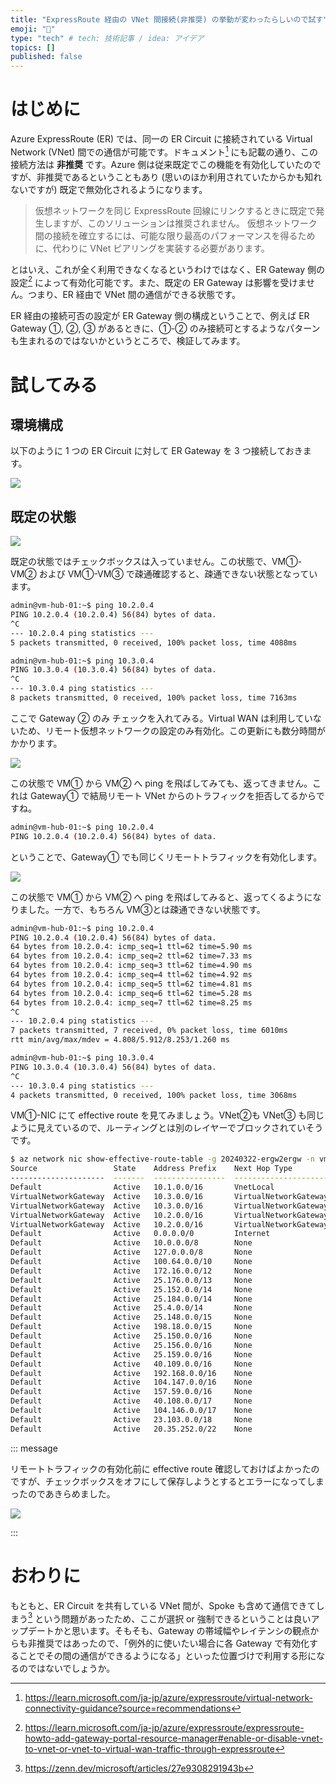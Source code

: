 ```yaml
---
title: "ExpressRoute 経由の VNet 間接続(非推奨) の挙動が変わったらしいので試す"
emoji: "📑"
type: "tech" # tech: 技術記事 / idea: アイデア
topics: []
published: false
---
```


# はじめに

Azure ExpressRoute (ER) では、同一の ER Circuit に接続されている Virtual Network (VNet) 間での通信が可能です。ドキュメント[^1] にも記載の通り、この接続方法は **非推奨** です。Azure 側は従来既定でこの機能を有効化していたのですが、非推奨であるということもあり (思いのほか利用されていたからかも知れないですが) 既定で無効化されるようになります。
> 仮想ネットワークを同じ ExpressRoute 回線にリンクするときに既定で発生しますが、このソリューションは推奨されません。 仮想ネットワーク間の接続を確立するには、可能な限り最高のパフォーマンスを得るために、代わりに VNet ピアリングを実装する必要があります。

とはいえ、これが全く利用できなくなるというわけではなく、ER Gateway 側の設定[^2] によって有効化可能です。また、既定の ER Gateway は影響を受けません。つまり、ER 経由で VNet 間の通信ができる状態です。

ER 経由の接続可否の設定が ER Gateway 側の構成ということで、例えば ER Gateway ①, ②, ③ があるときに、①-② のみ接続可とするようなパターンも生まれるのではないかというところで、検証してみます。

[^1]:https://learn.microsoft.com/ja-jp/azure/expressroute/virtual-network-connectivity-guidance?source=recommendations
[^2]:https://learn.microsoft.com/ja-jp/azure/expressroute/expressroute-howto-add-gateway-portal-resource-manager#enable-or-disable-vnet-to-vnet-or-vnet-to-virtual-wan-traffic-through-expressroute


# 試してみる
## 環境構成
以下のように 1 つの ER Circuit に対して ER Gateway を 3 つ接続しておきます。

![](/images/20240322-ergw2ergw/architecture.png)

## 既定の状態

![](/images/20240322-ergw2ergw/01.png)

既定の状態ではチェックボックスは入っていません。この状態で、VM①-VM② および VM①-VM③ で疎通確認すると、疎通できない状態となっています。

```bash
admin@vm-hub-01:~$ ping 10.2.0.4
PING 10.2.0.4 (10.2.0.4) 56(84) bytes of data.
^C
--- 10.2.0.4 ping statistics ---
5 packets transmitted, 0 received, 100% packet loss, time 4088ms

admin@vm-hub-01:~$ ping 10.3.0.4
PING 10.3.0.4 (10.3.0.4) 56(84) bytes of data.
^C
--- 10.3.0.4 ping statistics ---
8 packets transmitted, 0 received, 100% packet loss, time 7163ms
```

ここで Gateway ② のみ チェックを入れてみる。Virtual WAN は利用していないため、リモート仮想ネットワークの設定のみ有効化。この更新にも数分時間がかかります。

![](/images/20240322-ergw2ergw/02.png)

この状態で VM① から VM② へ ping を飛ばしてみても、返ってきません。これは Gateway① で結局リモート VNet からのトラフィックを拒否してるからですね。

```bash
admin@vm-hub-01:~$ ping 10.2.0.4
PING 10.2.0.4 (10.2.0.4) 56(84) bytes of data.
```

ということで、Gateway① でも同じくリモートトラフィックを有効化します。

![](/images/20240322-ergw2ergw/03.png)

この状態で VM① から VM② へ  ping を飛ばしてみると、返ってくるようになりました。一方で、もちろん VM③とは疎通できない状態です。

```bash
admin@vm-hub-01:~$ ping 10.2.0.4
PING 10.2.0.4 (10.2.0.4) 56(84) bytes of data.
64 bytes from 10.2.0.4: icmp_seq=1 ttl=62 time=5.90 ms
64 bytes from 10.2.0.4: icmp_seq=2 ttl=62 time=7.33 ms
64 bytes from 10.2.0.4: icmp_seq=3 ttl=62 time=4.90 ms
64 bytes from 10.2.0.4: icmp_seq=4 ttl=62 time=4.92 ms
64 bytes from 10.2.0.4: icmp_seq=5 ttl=62 time=4.81 ms
64 bytes from 10.2.0.4: icmp_seq=6 ttl=62 time=5.28 ms
64 bytes from 10.2.0.4: icmp_seq=7 ttl=62 time=8.25 ms
^C
--- 10.2.0.4 ping statistics ---
7 packets transmitted, 7 received, 0% packet loss, time 6010ms
rtt min/avg/max/mdev = 4.808/5.912/8.253/1.260 ms

admin@vm-hub-01:~$ ping 10.3.0.4
PING 10.3.0.4 (10.3.0.4) 56(84) bytes of data.
^C
--- 10.3.0.4 ping statistics ---
4 packets transmitted, 0 received, 100% packet loss, time 3068ms
```

VM①-NIC にて effective route を見てみましょう。VNet②も VNet③ も同じように見えているので、ルーティングとは別のレイヤーでブロックされていそうです。

```bash
$ az network nic show-effective-route-table -g 20240322-ergw2ergw -n vm-hub-01569 -o table
Source                 State    Address Prefix    Next Hop Type          Next Hop IP
---------------------  -------  ----------------  ---------------------  -------------
Default                Active   10.1.0.0/16       VnetLocal
VirtualNetworkGateway  Active   10.3.0.0/16       VirtualNetworkGateway  10.2.146.76
VirtualNetworkGateway  Active   10.3.0.0/16       VirtualNetworkGateway  10.2.146.77
VirtualNetworkGateway  Active   10.2.0.0/16       VirtualNetworkGateway  10.2.146.76
VirtualNetworkGateway  Active   10.2.0.0/16       VirtualNetworkGateway  10.2.146.77
Default                Active   0.0.0.0/0         Internet
Default                Active   10.0.0.0/8        None
Default                Active   127.0.0.0/8       None
Default                Active   100.64.0.0/10     None
Default                Active   172.16.0.0/12     None
Default                Active   25.176.0.0/13     None
Default                Active   25.152.0.0/14     None
Default                Active   25.184.0.0/14     None
Default                Active   25.4.0.0/14       None
Default                Active   25.148.0.0/15     None
Default                Active   198.18.0.0/15     None
Default                Active   25.150.0.0/16     None
Default                Active   25.156.0.0/16     None
Default                Active   25.159.0.0/16     None
Default                Active   40.109.0.0/16     None
Default                Active   192.168.0.0/16    None
Default                Active   104.147.0.0/16    None
Default                Active   157.59.0.0/16     None
Default                Active   40.108.0.0/17     None
Default                Active   104.146.0.0/17    None
Default                Active   23.103.0.0/18     None
Default                Active   20.35.252.0/22    None
```

::: message

リモートトラフィックの有効化前に effective route 確認しておけばよかったのですが、チェックボックスをオフにして保存しようとするとエラーになってしまったのであきらめました。

![](/images/20240322-ergw2ergw/04.png)

:::

# おわりに

もともと、ER Circuit を共有している VNet 間が、Spoke も含めて通信できてしまう[^3] という問題があったため、ここが選択 or 強制できるということは良いアップデートかと思います。そもそも、Gateway の帯域幅やレイテンシの観点からも非推奨ではあったので、「例外的に使いたい場合に各 Gateway で有効化することでその間の通信ができるようになる」といった位置づけで利用する形になるのではないでしょうか。

[^3]:https://zenn.dev/microsoft/articles/27e9308291943b